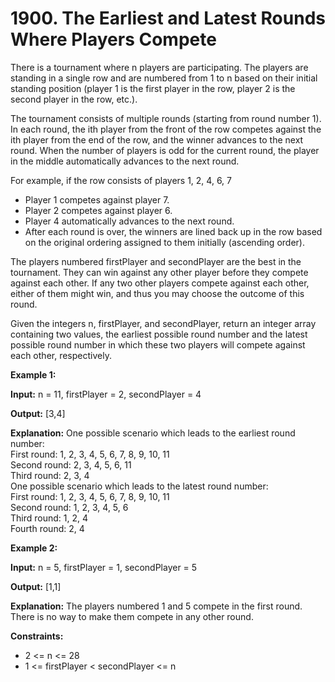 # 1900. The Earliest and Latest Rounds Where Players Compete

There is a tournament where n players are participating. The players are standing in a single row and are numbered from 1 to n based on their initial standing position (player 1 is the first player in the row, player 2 is the second player in the row, etc.).

The tournament consists of multiple rounds (starting from round number 1). In each round, the ith player from the front of the row competes against the ith player from the end of the row, and the winner advances to the next round. When the number of players is odd for the current round, the player in the middle automatically advances to the next round.

For example, if the row consists of players 1, 2, 4, 6, 7
* Player 1 competes against player 7.
* Player 2 competes against player 6.
* Player 4 automatically advances to the next round.
* After each round is over, the winners are lined back up in the row based on the original ordering assigned to them initially (ascending order).

The players numbered firstPlayer and secondPlayer are the best in the tournament. They can win against any other player before they compete against each other. If any two other players compete against each other, either of them might win, and thus you may choose the outcome of this round.

Given the integers n, firstPlayer, and secondPlayer, return an integer array containing two values, the earliest possible round number and the latest possible round number in which these two players will compete against each other, respectively.

**Example 1:**

**Input:** n = 11, firstPlayer = 2, secondPlayer = 4

**Output:** [3,4]

**Explanation:**
One possible scenario which leads to the earliest round number:<br>
First round: 1, 2, 3, 4, 5, 6, 7, 8, 9, 10, 11 <br>
Second round: 2, 3, 4, 5, 6, 11<br>
Third round: 2, 3, 4<br>
One possible scenario which leads to the latest round number:<br>
First round: 1, 2, 3, 4, 5, 6, 7, 8, 9, 10, 11<br>
Second round: 1, 2, 3, 4, 5, 6<br>
Third round: 1, 2, 4<br>
Fourth round: 2, 4<br>

**Example 2:**

**Input:** n = 5, firstPlayer = 1, secondPlayer = 5

**Output:** [1,1]

**Explanation:** The players numbered 1 and 5 compete in the first round.
There is no way to make them compete in any other round.
 

**Constraints:**

* 2 <= n <= 28
* 1 <= firstPlayer < secondPlayer <= n

